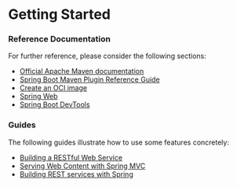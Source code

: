 # Getting Started

### Reference Documentation
For further reference, please consider the following sections:

* [Official Apache Maven documentation](https://maven.apache.org/guides/index.html)
* [Spring Boot Maven Plugin Reference Guide](https://docs.spring.io/spring-boot/docs/3.0.13-SNAPSHOT/maven-plugin/reference/html/)
* [Create an OCI image](https://docs.spring.io/spring-boot/docs/3.0.13-SNAPSHOT/maven-plugin/reference/html/#build-image)
* [Spring Web](https://docs.spring.io/spring-boot/docs/3.0.13-SNAPSHOT/reference/htmlsingle/index.html#web)
* [Spring Boot DevTools](https://docs.spring.io/spring-boot/docs/3.0.13-SNAPSHOT/reference/htmlsingle/index.html#using.devtools)

### Guides
The following guides illustrate how to use some features concretely:

* [Building a RESTful Web Service](https://spring.io/guides/gs/rest-service/)
* [Serving Web Content with Spring MVC](https://spring.io/guides/gs/serving-web-content/)
* [Building REST services with Spring](https://spring.io/guides/tutorials/rest/)


